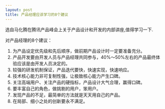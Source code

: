 ```yaml
---
layout: post
title: 产品经理应该学习的8个建议
---
```


选自马化腾在腾讯产品峰会上关于产品设计和开发的内部讲座,值得学习一下.

对产品经理的8个建议：
1. 为产品设定优先级和先后顺序，做前期产品设计时一定要准备充分。
2. 产品开发要由开发人员与产品经理共同参与，40%～50%左右的产品最终体验应该是由开发人员决定的。
3. 较强的研发机制保证，产品迭代要快，快速实现，快速响应。
4. 技术核心能力非可复制性强，让极致核心能力产生口碑。
5. 关注高端用户、关注产品的硬指标，产品设计大气合理，赢得口碑。
6. 要丰富自己的角色，做挑剔的用户，笨用户。
7. 发现产品的不足，最简单的方法就是天天用自己的产品。
8. 在局部、细小之处的创新要永不满足。
